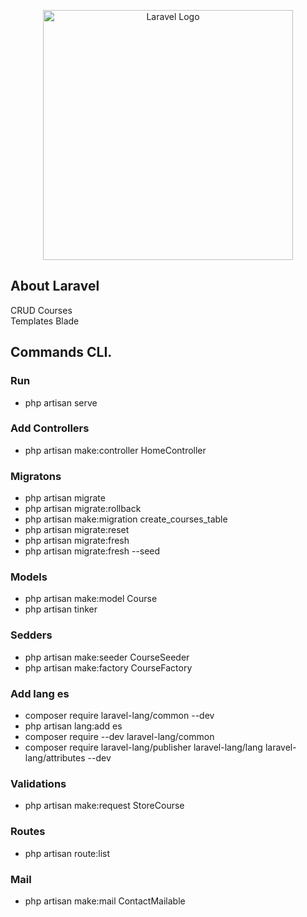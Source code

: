 <p align="center"><a href="https://laravel.com" target="_blank"><img src="https://raw.githubusercontent.com/laravel/art/master/logo-lockup/5%20SVG/2%20CMYK/1%20Full%20Color/laravel-logolockup-cmyk-red.svg" width="400" alt="Laravel Logo"></a></p>

## About Laravel

CRUD Courses
<br>
Templates Blade

## Commands CLI.

### Run

-   php artisan serve

### Add Controllers

-   php artisan make:controller HomeController

### Migratons

-   php artisan migrate
-   php artisan migrate:rollback
-   php artisan make:migration create_courses_table
-   php artisan migrate:reset
-   php artisan migrate:fresh
-   php artisan migrate:fresh --seed

### Models

-   php artisan make:model Course
-   php artisan tinker

### Sedders

-   php artisan make:seeder CourseSeeder
-   php artisan make:factory CourseFactory

### Add lang es

-   composer require laravel-lang/common --dev
-   php artisan lang:add es
-   composer require --dev laravel-lang/common
-   composer require laravel-lang/publisher laravel-lang/lang laravel-lang/attributes --dev

### Validations

-   php artisan make:request StoreCourse

### Routes

-   php artisan route:list

### Mail

-   php artisan make:mail ContactMailable
